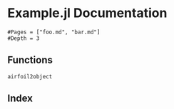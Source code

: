 # Example.jl Documentation

```@contents
#Pages = ["foo.md", "bar.md"]
#Depth = 3
```

## Functions

```@docs
airfoil2object
```

## Index

```@index
```
